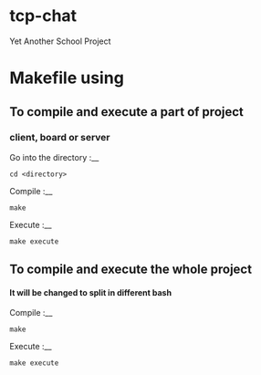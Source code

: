 # tcp-chat
Yet Another School Project

# Makefile using
## To compile and execute a part of project
### client, board or server
Go into the directory :__
```console
cd <directory> 
```
Compile :__
```console
make 
```
Execute :__
```console
make execute
```

## To compile and execute the whole project
#### It will be changed to split in different bash
Compile :__
```console
make 
```
Execute :__
```console
make execute
```